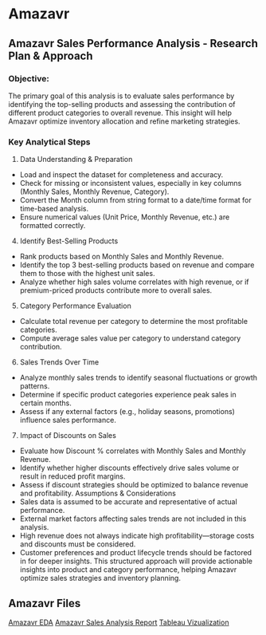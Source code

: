 # Amazavr
## Amazavr Sales Performance Analysis - Research Plan & Approach
### Objective: 
The primary goal of this analysis is to evaluate sales performance by identifying the top-selling products and assessing the contribution of different product categories to overall revenue. This insight will help Amazavr optimize inventory allocation and refine marketing strategies.  
### Key Analytical Steps 
1. Data Understanding & Preparation
- Load and inspect the dataset for completeness and accuracy.
- Check for missing or inconsistent values, especially in key columns (Monthly Sales, Monthly Revenue, Category).
- Convert the Month column from string format to a date/time format for time-based analysis.
- Ensure numerical values (Unit Price, Monthly Revenue, etc.) are formatted correctly. 
4. Identify Best-Selling Products
- Rank products based on Monthly Sales and Monthly Revenue.
- Identify the top 3 best-selling products based on revenue and compare them to those with the highest unit sales.
- Analyze whether high sales volume correlates with high revenue, or if premium-priced products contribute more to overall sales. 
5. Category Performance Evaluation 
- Calculate total revenue per category to determine the most profitable categories.
- Compute average sales value per category to understand category contribution. 
6. Sales Trends Over Time 
- Analyze monthly sales trends to identify seasonal fluctuations or growth patterns.
- Determine if specific product categories experience peak sales in certain months.
- Assess if any external factors (e.g., holiday seasons, promotions) influence sales performance. 
7. Impact of Discounts on Sales
- Evaluate how Discount % correlates with Monthly Sales and Monthly Revenue.
- Identify whether higher discounts effectively drive sales volume or result in reduced profit margins.
- Assess if discount strategies should be optimized to balance revenue and profitability. Assumptions & Considerations
- Sales data is assumed to be accurate and representative of actual performance.
- External market factors affecting sales trends are not included in this analysis.
- High revenue does not always indicate high profitability—storage costs and discounts must be considered.
- Customer preferences and product lifecycle trends should be factored in for deeper insights. 
This structured approach will provide actionable insights into product and category performance, helping Amazavr optimize sales strategies and inventory planning.
## Amazavr Files
[Amazavr EDA](https://colab.research.google.com/drive/1FhxXDOIWQax6YsYmc4S3DaiVaSzxQXKf)
[Amazavr Sales Analysis Report](https://docs.google.com/document/d/17wVrUdAUgBkhxaDAZP9f4atEC3RJ8NluWrWfbF-J3v0/edit?tab=t.0)
[Tableau Vizualization](https://public.tableau.com/app/profile/dorothy.alinda/viz/AmazavrSalesPerormanceDashboard/Dashboard1)
